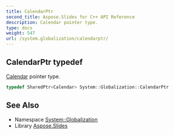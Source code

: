 ```yaml
---
title: CalendarPtr
second_title: Aspose.Slides for C++ API Reference
description: Calendar pointer type.
type: docs
weight: 547
url: /system.globalization/calendarptr/
---
```

## CalendarPtr typedef


[Calendar](../calendar/) pointer type.

```cpp
typedef SharedPtr<Calendar> System::Globalization::CalendarPtr
```

## See Also

* Namespace [System::Globalization](../)
* Library [Aspose.Slides](../../)